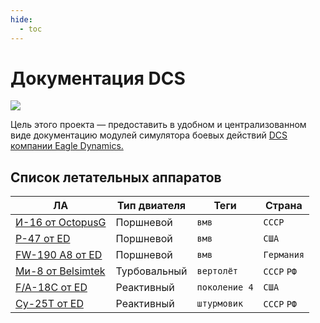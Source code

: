 ```yaml
---
hide:
  - toc
---
```


# Документация DCS

![](https://github.com/lord-vesel/dcs-doc/workflows/Build%20DCS%20docs/badge.svg?branch=master)

Цель этого проекта — предоставить в удобном и централизованном виде документацию модулей симулятора боевых действий <a href="https://www.digitalcombatsimulator.com" target="_blank">DCS компании Eagle Dynamics.</a>


## Список летательных аппаратов

ЛА                                   | Тип двиателя  | Теги          | Страна
-------------------------------------|---------------|---------------|-------
[И-16 от OctopusG](i16)              | Поршневой     | `вмв`         | `СССР`
[P-47 от ED](p-47/01.intro/)          | Поршневой     | `вмв`         | `США`
[FW-190 A8 от ED](fw190a8/01.intro/) | Поршневой     | `вмв`         | `Германия`
[Ми-8 от Belsimtek](mi8/01.history/) | Турбовальный  | `вертолёт`    | `СССР` `РФ`
[F/A-18C от ED](fa18c/01.setup/)     | Реактивный    | `поколение 4` | `США`
[Су-25Т от ED](su25t/01.intro/)      | Реактивный    | `штурмовик`   | `СССР` `РФ`

